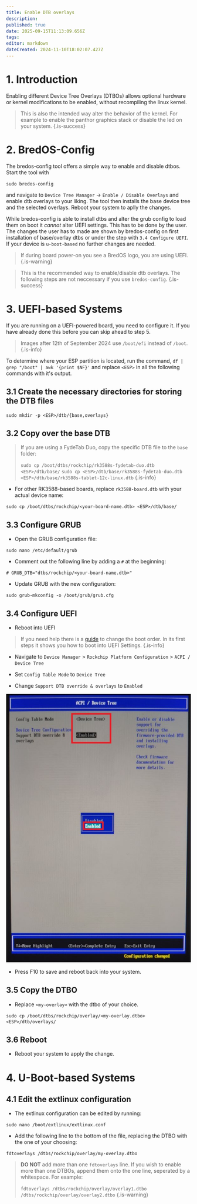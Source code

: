 ```yaml
---
title: Enable DTB overlays
description: 
published: true
date: 2025-09-15T11:13:09.656Z
tags: 
editor: markdown
dateCreated: 2024-11-10T18:02:07.427Z
---
```


# 1. Introduction
Enabling different Device Tree Overlays (DTBOs) allows optional hardware or kernel modifications to be enabled, without recompiling the linux kernel.
> This is also the intended way alter the behavior of the kernel. For example to enable the panthor graphics stack or disable the led on your system.
{.is-success}

# 2. BredOS-Config
The bredos-config tool offers a simple way to enable and disable dtbos. Start the tool with
```
sudo bredos-config
```
and navigate to `Device Tree Manager` -> `Enable / Disable Overlays` and enable dtb overlays to your liking. The tool then installs the base device tree and the selected overlays. Reboot your system to aplly the changes.


While bredos-config is able to install dtbs and alter the grub config to load them on boot it *cannot* alter UEFI settings. This has to be done by the user. The changes the user has to made are shown by bredos-config on first installation of base/overlay dtbs or under the step with `3.4 Configure UEFI`. If your device is `u-boot-based` no further changes are needed.
> If during board power-on you see a BredOS logo, you are using UEFI.
{.is-warning}

> This is the recommended way to enable/disable dtb overlays. The following steps are not neccessary if you use `bredos-config`.
{.is-success}


# 3. UEFI-based Systems
If you are running on a UEFI-powered board, you need to configure it.
If you have already done this before you can skip ahead to step 5.

> Images after 12th of September 2024 use `/boot/efi` instead of `/boot`.
{.is-info}

To determine where your ESP partition is located, run the command, `df | grep "/boot" | awk '{print $NF}'` and replace `<ESP>` in all the following commands with it's output.

## 3.1 Create the necessary directories for storing the DTB files

```
sudo mkdir -p <ESP>/dtb/{base,overlays}
```

## 3.2 Copy over the base DTB

> If you are using a FydeTab Duo, copy the specific DTB file to the `base` folder:
> 
> `sudo cp /boot/dtbs/rockchip/rk3588s-fydetab-duo.dtb <ESP>/dtb/base/`
> `sudo cp <ESP>/dtb/base/rk3588s-fydetab-duo.dtb <ESP>/dtb/base/rk3588s-tablet-12c-linux.dtb`
{.is-info}

- For other RK3588-based boards, replace `rk3588-board.dtb` with your actual device name:

``` 
sudo cp /boot/dtbs/rockchip/<your-board-name.dtb> <ESP>/dtb/base/
```

## 3.3 Configure GRUB
- Open the GRUB configuration file:
```
sudo nano /etc/default/grub
```

- Comment out the following line by adding a `#` at the beginning:
```
# GRUB_DTB="dtbs/rockchip/<your-board-name.dtb>"
```

  
- Update GRUB with the new configuration:
```
sudo grub-mkconfig -o /boot/grub/grub.cfg
```

## 3.4 Configure UEFI
- Reboot into UEFI 
>   If you need help there is a [guide](/en/how-to/change-default-boot-order-rk3588) to change the boot order. In its first steps it shows you how to boot into UEFI Settings.
{.is-info}

  
- Navigate to `Device Manager` > `Rockchip Platform Configuration` > `ACPI / Device Tree`

- Set `Config Table Mode` to `Device Tree`
- Change `Support DTB override & overlays` to `Enabled`

![](/panthor/enable_tree_dtb_in_uefi.jpg)

- Press F10 to save and reboot back into your system.

## 3.5 Copy the DTBO
- Replace `<my-overlay>` with the dtbo of your choice. 
``` 
sudo cp /boot/dtbs/rockchip/overlay/<my-overlay.dtbo> <ESP>/dtb/overlays/
```

## 3.6 Reboot
- Reboot your system to apply the change.

# 4. U-Boot-based Systems
## 4.1 Edit the extlinux configuration

- The extlinux configuration can be edited by running:

```  
sudo nano /boot/extlinux/extlinux.conf
``` 

- Add the following line to the bottom of the file, replacing the DTBO with the one of your choosing:

```  
fdtoverlays /dtbs/rockchip/overlay/my-overlay.dtbo
``` 

> **DO NOT** add more than one `fdtoverlays` line.
> If you wish to enable more than one DTBOs, append them onto the one line, seperated by a whitespace.
> For example:
> 
> `fdtoverlays /dtbs/rockchip/overlay/overlay1.dtbo /dtbs/rockchip/overlay/overlay2.dtbo`
{.is-warning}
